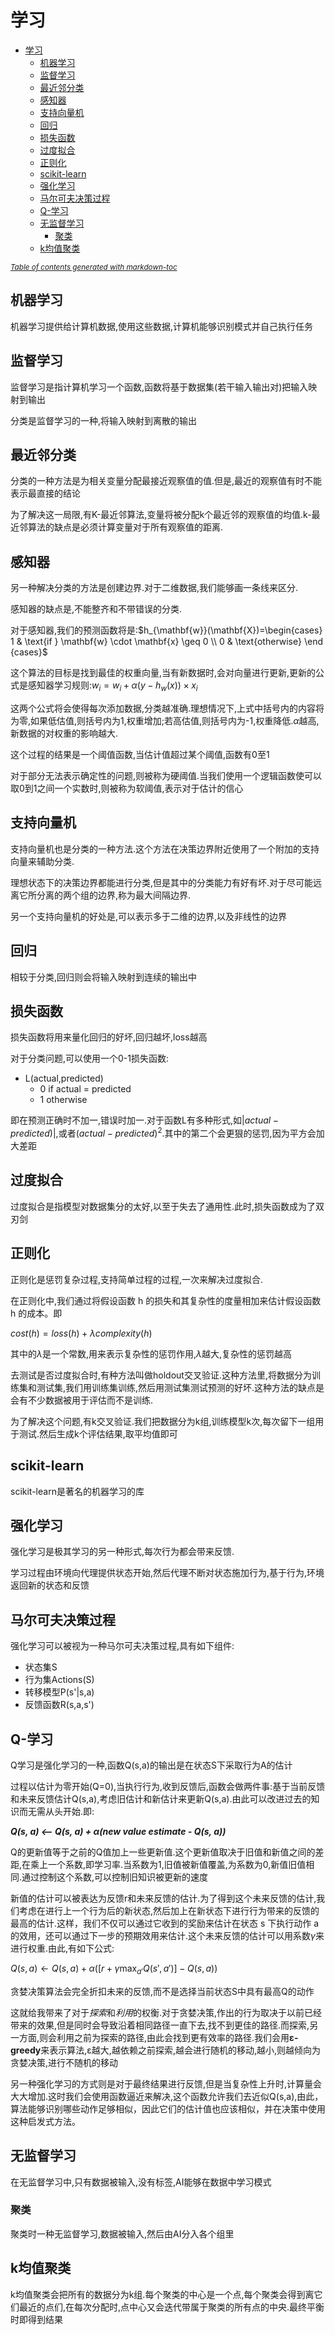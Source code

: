# 学习

- [学习](#--)
  * [机器学习](#----)
  * [监督学习](#----)
  * [最近邻分类](#-----)
  * [感知器](#---)
  * [支持向量机](#-----)
  * [回归](#--)
  * [损失函数](#----)
  * [过度拟合](#----)
  * [正则化](#---)
  * [scikit-learn](#scikit-learn)
  * [强化学习](#----)
  * [马尔可夫决策过程](#--------)
  * [Q-学习](#q---)
  * [无监督学习](#-----)
    + [聚类](#--)
  * [k均值聚类](#k----)

<small><i><a href='http://ecotrust-canada.github.io/markdown-toc/'>Table of contents generated with markdown-toc</a></i></small>

## 机器学习

机器学习提供给计算机数据,使用这些数据,计算机能够识别模式并自己执行任务

## 监督学习

监督学习是指计算机学习一个函数,函数将基于数据集(若干输入输出对)把输入映射到输出

分类是监督学习的一种,将输入映射到离散的输出

## 最近邻分类

分类的一种方法是为相关变量分配最接近观察值的值.但是,最近的观察值有时不能表示最直接的结论

为了解决这一局限,有K-最近邻算法,变量将被分配k个最近邻的观察值的均值.k-最近邻算法的缺点是必须计算变量对于所有观察值的距离.

## 感知器

另一种解决分类的方法是创建边界.对于二维数据,我们能够画一条线来区分.

感知器的缺点是,不能整齐和不带错误的分类.

对于感知器,我们的预测函数将是:$h_{\mathbf{w}}(\mathbf{X})=\begin{cases} 1 & \text{if } \mathbf{w} \cdot \mathbf{x} \geq 0 \\ 0 & \text{otherwise} \end {cases}$

这个算法的目标是找到最佳的权重向量,当有新数据时,会对向量进行更新,更新的公式是感知器学习规则:$w_i = w_i + \alpha(y-h_w(x))\times x_i$

这两个公式将会使得每次添加数据,分类越准确.理想情况下,上式中括号内的内容将为零,如果低估值,则括号内为1,权重增加;若高估值,则括号内为-1,权重降低.$\alpha$越高,新数据的对权重的影响越大.

这个过程的结果是一个阈值函数,当估计值超过某个阈值,函数有0至1

对于部分无法表示确定性的问题,则被称为硬阈值.当我们使用一个逻辑函数使可以取0到1之间一个实数时,则被称为软阈值,表示对于估计的信心

## 支持向量机

支持向量机也是分类的一种方法.这个方法在决策边界附近使用了一个附加的支持向量来辅助分类.

理想状态下的决策边界都能进行分类,但是其中的分类能力有好有坏.对于尽可能远离它所分离的两个组的边界,称为最大间隔边界.

另一个支持向量机的好处是,可以表示多于二维的边界,以及非线性的边界

## 回归

相较于分类,回归则会将输入映射到连续的输出中

## 损失函数

损失函数将用来量化回归的好坏,回归越坏,loss越高

对于分类问题,可以使用一个0-1损失函数:

* L(actual,predicted)
  * 0 if actual = predicted
  * 1 otherwise

即在预测正确时不加一,错误时加一.对于函数L有多种形式,如$|actual - predicted)|$,或者$(actual-predicted)^2$.其中的第二个会更狠的惩罚,因为平方会加大差距

## 过度拟合

过度拟合是指模型对数据集分的太好,以至于失去了通用性.此时,损失函数成为了双刃剑

## 正则化

正则化是惩罚复杂过程,支持简单过程的过程,一次来解决过度拟合.

在正则化中,我们通过将假设函数 h 的损失和其复杂性的度量相加来估计假设函数 h 的成本。即

$cost(h) = loss(h) + \lambda complexity(h)$

其中的$\lambda$是一个常数,用来表示复杂性的惩罚作用,$\lambda$越大,复杂性的惩罚越高

去测试是否过度拟合时,有种方法叫做holdout交叉验证.这种方法里,将数据分为训练集和测试集,我们用训练集训练,然后用测试集测试预测的好坏.这种方法的缺点是会有不少数据被用于评估而不是训练.

为了解决这个问题,有k交叉验证.我们把数据分为k组,训练模型k次,每次留下一组用于测试.然后生成k个评估结果,取平均值即可

## scikit-learn

scikit-learn是著名的机器学习的库

## 强化学习

强化学习是极其学习的另一种形式,每次行为都会带来反馈.

学习过程由环境向代理提供状态开始,然后代理不断对状态施加行为,基于行为,环境返回新的状态和反馈

## 马尔可夫决策过程

强化学习可以被视为一种马尔可夫决策过程,具有如下组件:

* 状态集S
* 行为集Actions(S)
* 转移模型P(s'|s,a)
* 反馈函数R(s,a,s')

## Q-学习

Q学习是强化学习的一种,函数Q(s,a)的输出是在状态S下采取行为A的估计

过程以估计为零开始(Q=0),当执行行为,收到反馈后,函数会做两件事:基于当前反馈和未来反馈估计Q(s,a),考虑旧估计和新估计来更新Q(s,a).由此可以改进过去的知识而无需从头开始.即:

***Q(s, a) ⟵ Q(s, a) + α(new value estimate - Q(s, a))***

Q的更新值等于之前的Q值加上一些更新值.这个更新值取决于旧值和新值之间的差距,在乘上一个系数,即学习率.当系数为1,旧值被新值覆盖,为系数为0,新值旧值相同.通过控制这个系数,可以控制旧知识被更新的速度

新值的估计可以被表达为反馈r和未来反馈的估计.为了得到这个未来反馈的估计,我们考虑在进行上一个行为后的新状态,然后加上在新状态下进行行为带来的反馈的最高的估计.这样，我们不仅可以通过它收到的奖励来估计在状态 s 下执行动作 a 的效用，还可以通过下一步的预期效用来估计.这个未来反馈的估计可以用系数$\gamma$来进行权重.由此,有如下公式:

$Q(s, a) \leftarrow Q(s, a) + \alpha \left( [r + \gamma \max_{a'} Q(s', a')] - Q(s, a) \right)$

贪婪决策算法会完全折扣未来的反馈,而不是选择当前状态S中具有最高Q的动作

这就给我带来了对于*探索*和*利用*的权衡.对于贪婪决策,作出的行为取决于以前已经带来的效果,但是同时会导致沿着相同路径一直下去,找不到更佳的路径.而探索,另一方面,则会利用之前为探索的路径,由此会找到更有效率的路径.我们会用**ε-greedy**来表示算法,ε越大,越依赖之前探索,越会进行随机的移动,越小,则越倾向为贪婪决策,进行不随机的移动

另一种强化学习的方式则是对于最终结果进行反馈,但是当复杂性上升时,计算量会大大增加.这时我们会使用函数逼近来解决,这个函数允许我们去近似Q(s,a),由此，算法能够识别哪些动作足够相似，因此它们的估计值也应该相似，并在决策中使用这种启发式方法。

## 无监督学习

在无监督学习中,只有数据被输入,没有标签,AI能够在数据中学习模式

### 聚类

聚类时一种无监督学习,数据被输入,然后由AI分入各个组里

## k均值聚类

k均值聚类会把所有的数据分为k组.每个聚类的中心是一个点,每个聚类会得到离它们最近的点们,在每次分配时,点中心又会迭代带属于聚类的所有点的中央.最终平衡时即得到结果
